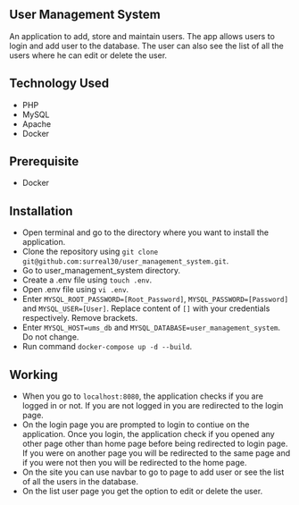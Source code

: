 ## User Management System

An application to add, store and maintain users. The app allows users to login and add user to the database. The user can also see the list of all the users where he can edit or delete the user. 

## Technology Used

- PHP
- MySQL
- Apache
- Docker

## Prerequisite

- Docker

## Installation

- Open terminal and go to the directory where you want to install the application.
- Clone the repository using `git clone git@github.com:surreal30/user_management_system.git`.
- Go to user_management_system directory.
- Create a .env file using `touch .env`.
- Open .env file using `vi .env`.
- Enter `MYSQL_ROOT_PASSWORD=[Root_Password]`, `MYSQL_PASSWORD=[Password]` and `MYSQL_USER=[User]`. Replace content of `[]` with your credentials respectively. Remove brackets.
- Enter `MYSQL_HOST=ums_db` and `MYSQL_DATABASE=user_management_system`. Do not change.
- Run command `docker-compose up -d --build`.

## Working

- When you go to `localhost:8080`, the application checks if you are logged in or not. If you are not logged in you are redirected to the login page.
- On the login page you are prompted to login to contiue on the application. Once you login, the application check if you opened any other page other than home page before being redirected to login page. If you were on another page you will be redirected to the same page and if you were not then you will be redirected to the home page.
- On the site you can use navbar to go to page to add user or see the list of all the users in the database.
- On the list user page you get the option to edit or delete the user.
